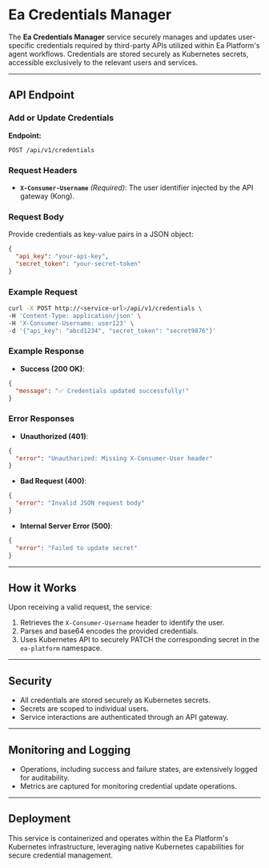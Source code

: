 # Ea Credentials Manager

The **Ea Credentials Manager** service securely manages and updates user-specific credentials required by third-party APIs utilized within Ea Platform's agent workflows. Credentials are stored securely as Kubernetes secrets, accessible exclusively to the relevant users and services.

---

## API Endpoint

### Add or Update Credentials

**Endpoint:**
```
POST /api/v1/credentials
```

### Request Headers

- **`X-Consumer-Username`** *(Required)*: The user identifier injected by the API gateway (Kong).

### Request Body

Provide credentials as key-value pairs in a JSON object:

```json
{
  "api_key": "your-api-key",
  "secret_token": "your-secret-token"
}
```

### Example Request

```bash
curl -X POST http://<service-url>/api/v1/credentials \
-H 'Content-Type: application/json' \
-H 'X-Consumer-Username: user123' \
-d '{"api_key": "abcd1234", "secret_token": "secret9876"}'
```

### Example Response

- **Success (200 OK)**:

```json
{
  "message": "✅ Credentials updated successfully!"
}
```

### Error Responses

- **Unauthorized (401)**:

```json
{
  "error": "Unauthorized: Missing X-Consumer-User header"
}
```

- **Bad Request (400)**:

```json
{
  "error": "Invalid JSON request body"
}
```

- **Internal Server Error (500)**:

```json
{
  "error": "Failed to update secret"
}
```

---

## How it Works

Upon receiving a valid request, the service:
1. Retrieves the `X-Consumer-Username` header to identify the user.
2. Parses and base64 encodes the provided credentials.
3. Uses Kubernetes API to securely PATCH the corresponding secret in the `ea-platform` namespace.

---






## Security

- All credentials are stored securely as Kubernetes secrets.
- Secrets are scoped to individual users.
- Service interactions are authenticated through an API gateway.

---

## Monitoring and Logging

- Operations, including success and failure states, are extensively logged for auditability.
- Metrics are captured for monitoring credential update operations.

---

## Deployment

This service is containerized and operates within the Ea Platform's Kubernetes infrastructure, leveraging native Kubernetes capabilities for secure credential management.

